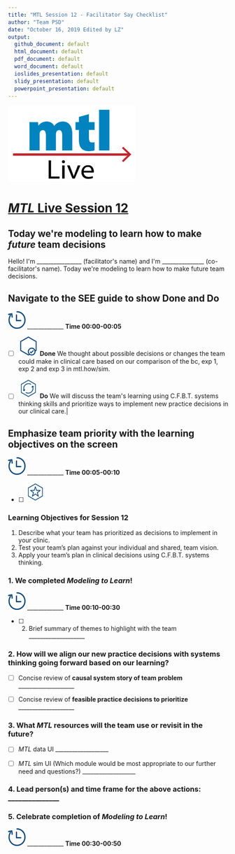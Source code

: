 ```yaml
---
title: "MTL Session 12 - Facilitator Say Checklist"
author: "Team PSD"
date: "October 16, 2019 Edited by LZ"
output: 
  github_document: default
  html_document: default
  pdf_document: default
  word_document: default
  ioslides_presentation: default
  slidy_presentation: default
  powerpoint_presentation: default
---
```


<img src = "https://github.com/lzim/teampsd/blob/master/resources/logos/mtl_live_sq_sm.png"
     height = "175" width = "290">

# [*MTL* Live Session 12](https://github.com/lzim/mtl/blob/master/blue/session12/s12_learner/mtl_session12_see.md "MTL Live Session 12")

## Today we're modeling to learn how to make _future_ team decisions

Hello! I'm \________________ (facilitator's name) and I'm \_______________ (co-facilitator's name). Today we're modeling to learn how to make future team decisions.

## Navigate to the SEE guide to show Done and Do

<img src = "https://github.com/lzim/teampsd/blob/master/resources/icons/timestamp.png" height = "40" width = "40" style ="display: inline-block"/> _____________ **Time 00:00-00:05**

- [ ] <img src = "https://github.com/lzim/teampsd/blob/master/resources/icons/done.png" height = "45" width = "45"> **Done** We thought about possible decisions or changes the team could make in clinical care based on our comparison of the bc, exp 1, exp 2 and exp 3 in mtl.how/sim.  

- [ ] <img src = "https://github.com/lzim/teampsd/blob/master/resources/icons/do.png" height = "45" width = "45"> **Do** We will discuss the team's learning using C.F.B.T. systems thinking skills and prioritize ways to implement new practice decisions in our clinical care.|

## Emphasize team priority with the learning objectives on the screen

<img src = "https://github.com/lzim/teampsd/blob/master/resources/icons/timestamp.png" height = "40" width = "40" style ="display: inline-block"/> _____________ **Time 00:05-00:10**

- [ ] <img src = "https://github.com/lzim/teampsd/blob/master/resources/icons/learning_objectives.png" height = "45" width = "45">

### Learning Objectives for Session 12  

1. Describe what your team has prioritized as decisions to implement in your clinic.
2. Test your team’s plan against your individual and shared, team vision.
3. Apply your team’s plan in clinical decisions using C.F.B.T. systems thinking.

### 1. We completed _Modeling to Learn_!

<img src = "https://github.com/lzim/teampsd/blob/master/resources/icons/timestamp.png" height = "40" width = "40" style ="display: inline-block"/> _____________ **Time 00:10-00:30**

- [ ] 2. Brief summary of themes to highlight with the team ____________________

### 2. How will we align our new practice decisions with systems thinking going forward based on our learning?

- [ ] Concise review of **causal system story of team problem** ____________________

- [ ] Concise review of **feasible practice decisions to prioritize** ____________________

### 3. What *MTL* resources will the team use or revisit in the future?

- [ ] *MTL* data UI ___________________

- [ ] *MTL* sim UI (Which module would be most appropriate to our further need and questions?) ___________________

### 4. Lead person(s) and time frame for the above actions: _______________

### 5. Celebrate completion of *Modeling to Learn*!

<img src = "https://github.com/lzim/teampsd/blob/master/resources/icons/timestamp.png" height = "40" width = "40" style ="display: inline-block"/> _____________ **Time 00:30-00:50**
